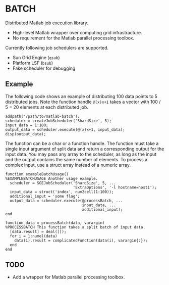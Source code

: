 BATCH
=====

Distributed Matlab job execution library.

 * High-level Matlab wrapper over computing grid infrastracture.
 * No requirement for the Matlab parallel processing toolbox.

Currently following job schedulers are supported.

 * Sun Grid Engine (`qsub`)
 * Platform LSF (`bsub`)
 * Fake scheduler for debugging

Example
-------

The following code shows an example of distributing 100 data points to 5
distributed jobs. Note the function handle `@(x)x+1` takes a vector with
100 / 5 = 20 elements at each distributed job.

    addpath('/path/to/matlab-batch');
    scheduler = createJobScheduler('ShardSize', 5);
    input_data = 1:100;
    output_data = scheduler.execute(@(x)x+1, input_data);
    disp(output_data);

The function can be a char or a function handle. The function must take a
single input argument of split data and return a corresponding output for
the input data.  You may pass any array to the scheduler, as long as the
input and the output contains the same number of elements. To process a
complex input, use a struct array instead of a numeric array.

    function exampleBatchUsage()
    %EXAMPLEBATCHUSAGE Another usage example.
      scheduler = SGEJobScheduler('ShardSize', 5, ...
                                  'ExtraOptions', '-l hostname=host1');
      input_data = struct('index', num2cell(1:100));
      additional_input = 'some flag';
      output_data = scheduler.execute(@processBatch, ...
                                      input_data, ...
                                      additional_input);
    end

    function data = processBatch(data, varargin)
    %PROCESSBATCH This function takes a split batch of input data.
      [data.result] = deal([]);
      for i = 1:numel(data)
        data(i).result = complicatedFunction(data(i), varargin{:});
      end
    end

TODO
----

 * Add a wrapper for Matlab parallel processing toolbox.
